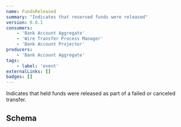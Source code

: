 ```yaml
---
name: FundsReleased
summary: "Indicates that reserved funds were released"
version: 0.0.1
consumers:
    - 'Bank Account Aggregate'
    - 'Wire Transfer Process Manager'
    - 'Bank Account Projector'
producers:
    - 'Bank Account Aggregate'
tags:
    - label: 'event'
externalLinks: []
badges: []
---
```

Indicates that held funds were released as part of a failed or canceled transfer.

<Mermaid />

## Schema
<SchemaViewer />